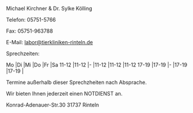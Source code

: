 Michael Kirchner & Dr. Sylke Kölling

Telefon: 05751-5766

Fax: 05751-963788

E-Mail: labor@tierkliniken-rinteln.de

Sprechzeiten: 

Mo      |Di      |Mi       |Do      |Fr     |Sa
11-12   |11-12   |-        |11-12   |11-12  |11-12
17-19   |17-19   |-        |17-19   |17-19  |


Termine außerhalb dieser Sprechzheiten nach Absprache.

Wir bieten Ihnen jederzeit einen NOTDIENST an.


Konrad-Adenauer-Str.30
31737 Rinteln
